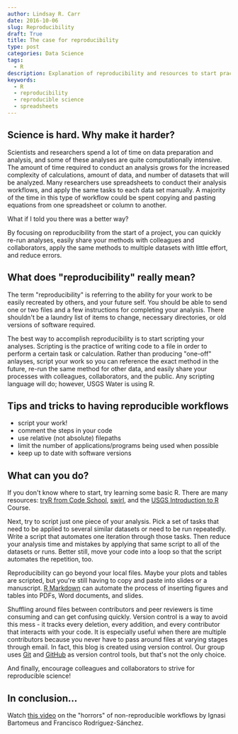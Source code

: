 ```yaml
---
author: Lindsay R. Carr
date: 2016-10-06
slug: Reproducibility
draft: True
title: The case for reproducibility
type: post
categories: Data Science
tags: 
  - R
description: Explanation of reproducibility and resources to start practicing it
keywords:
  - R
  - reproducibility
  - reproducible science
  - spreadsheets
---
```

Science is hard. Why make it harder?
------------------------------------

Scientists and researchers spend a lot of time on data preparation and analysis, and some of these analyses are quite computationally intensive. The amount of time required to conduct an analysis grows for the increased complexity of calculations, amount of data, and number of datasets that will be analyzed. Many researchers use spreadsheets to conduct their analysis workflows, and apply the same tasks to each data set manually. A majority of the time in this type of workflow could be spent copying and pasting equations from one spreadsheet or column to another.

What if I told you there was a better way?

By focusing on reproducibility from the start of a project, you can quickly re-run analyses, easily share your methods with colleagues and collaborators, apply the same methods to multiple datasets with little effort, and reduce errors.

What does "reproducibility" really mean?
----------------------------------------

The term "reproducibility" is referring to the ability for your work to be easily recreated by others, and your future self. You should be able to send one or two files and a few instructions for completing your analysis. There shouldn't be a laundry list of items to change, necessary directories, or old versions of software required.

The best way to accomplish reproducibility is to start scripting your analyses. Scripting is the practice of writing code to a file in order to perform a certain task or calculation. Rather than producing "one-off" anlayses, script your work so you can reference the exact method in the future, re-run the same method for other data, and easily share your processes with colleagues, collaborators, and the public. Any scripting language will do; however, USGS Water is using R.

Tips and tricks to having reproducible workflows
------------------------------------------------

-   script your work!
-   comment the steps in your code
-   use relative (not absolute) filepaths
-   limit the number of applications/programs being used when possible
-   keep up to date with software versions

What can you do?
----------------

If you don't know where to start, try learning some basic R. There are many resources: [tryR from Code School](http://tryr.codeschool.com/), [swirl](http://swirlstats.com/), and the [USGS Introduction to R](https://owi.usgs.gov/R/training.html) Course.

Next, try to script just one piece of your analysis. Pick a set of tasks that need to be applied to several similar datasets or need to be run repeatedly. Write a script that automates one iteration through those tasks. Then reduce your analysis time and mistakes by applying that same script to all of the datasets or runs. Better still, move your code into a loop so that the script automates the repetition, too.

Reproducibility can go beyond your local files. Maybe your plots and tables are scripted, but you're still having to copy and paste into slides or a manuscript. [R Markdown](http://rmarkdown.rstudio.com/) can automate the process of inserting figures and tables into PDFs, Word documents, and slides.

Shuffling around files between contributors and peer reviewers is time consuming and can get confusing quickly. Version control is a way to avoid this mess - it tracks every deletion, every addition, and every contributor that interacts with your code. It is especially useful when there are multiple contributors because you never have to pass around files at varying stages through email. In fact, this blog is created using version control. Our group uses [Git](https://git-scm.com/) and [GitHub](https://github.com/) as version control tools, but that's not the only choice.

And finally, encourage colleagues and collaborators to strive for reproducible science!

In conclusion...
----------------

Watch [this video](https://www.youtube.com/watch?v=s3JldKoA0zw) on the "horrors" of non-reproducible workflows by Ignasi Bartomeus and Francisco Rodríguez-Sánchez.

<br>
